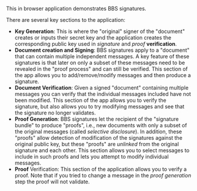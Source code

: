 This in browser application demonstrates BBS signatures.

There are several key sections to the application:

* **Key Generation**: This is where the "original" signer of the "document" creates or inputs their secret key and the application creates the corresponding public key used in *signature* and *proof* **verification**.
* **Document creation and Signing**: BBS signatures apply to a "document" that can contain multiple independent messages. A key feature of these signatures is that later on only a subset of these messages need to be revealed in the "proof process" and can still be verified. This section of the app allows you to add/remove/modify messages and then produce a signature.
* **Document Verification**: Given a signed "document" containing multiple messages you can verify that the individual messages included have not been modified. This section of the app allows you to verify the signature, but also allows you to try modifying messages and see that the signature no longer validates.
* **Proof Generation**: BBS signatures let the recipient of the "signature bundle" to produce "proofs", i.e., new documents with only a subset of the original messages (called *selective disclosure*). In addition, these "proofs" allow detection of modification of the signatures against the original public key, but these "proofs" are *unlinked* from the original signature and each other. This section allows you to select messages to include in such proofs and lets you attempt to modify individual messages.
* **Proof** Verification: This section of the application allows you to verify a proof. Note that if you tried to change a message in the *proof generation* step the proof will not validate.
